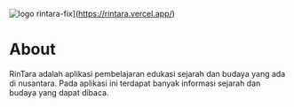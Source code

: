 



![logo rintara-fix](https://github.com/FaizaAdzra03/Capstone_Project---RinTara/assets/90081266/24d86f08-b407-4a8d-83b5-fc33230167fb)](https://rintara.vercel.app/)

# About 
RinTara adalah aplikasi pembelajaran edukasi sejarah dan budaya yang ada di nusantara. Pada aplikasi ini terdapat banyak informasi sejarah dan budaya yang dapat dibaca.
